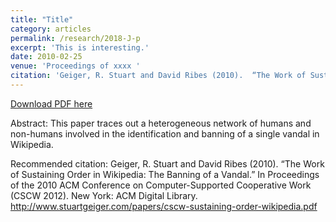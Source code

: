```yaml
---
title: "Title"
category: articles
permalink: /research/2018-J-p
excerpt: 'This is interesting.'
date: 2010-02-25
venue: 'Proceedings of xxxx '
citation: 'Geiger, R. Stuart and David Ribes (2010).  “The Work of Sustaining Order in Wikipedia: The Banning of a Vandal.”  In Proceedings of the 2010 ACM Conference on Computer-Supported Cooperative Work (CSCW 2012).  New York: ACM Digital Library. http://www.stuartgeiger.com/papers/cscw-sustaining-order-wikipedia.pdf'
---
```


<a href='http://www.stuartgeiger.com/papers/cscw-sustaining-order-wikipedia.pdf'>Download PDF here</a>

Abstract: This paper traces out a heterogeneous network of humans and non-humans involved in the identification and banning of a single vandal in Wikipedia.

 Recommended citation: Geiger, R. Stuart and David Ribes (2010).  “The Work of Sustaining Order in Wikipedia: The Banning of a Vandal.”  In Proceedings of the 2010 ACM Conference on Computer-Supported Cooperative Work (CSCW 2012).  New York: ACM Digital Library. http://www.stuartgeiger.com/papers/cscw-sustaining-order-wikipedia.pdf
